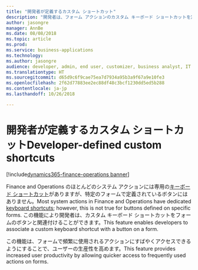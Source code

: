 ```yaml
---
title: "開発者が定義するカスタム ショートカット"
description: "開発者は、フォーム アクションのカスタム キーボード ショートカットを定義できます。"
author: jasongre
manager: AnnBe
ms.date: 08/08/2018
ms.topic: article
ms.prod: 
ms.service: business-applications
ms.technology: 
ms.author: jasongre
audience: developer, admin, end user, customizer, business analyst, IT pro
ms.translationtype: HT
ms.sourcegitcommit: d65d9c6f9cae75ea7d7934a95b3a9f67a9e10fe3
ms.openlocfilehash: 2f62d77883ee2ec88df48c3bcf1230dd5ed5b288
ms.contentlocale: ja-jp
ms.lasthandoff: 10/26/2018

---
```


# <a name="developer-defined-custom-shortcuts"></a><span data-ttu-id="9a285-103">開発者が定義するカスタム ショートカット</span><span class="sxs-lookup"><span data-stu-id="9a285-103">Developer-defined custom shortcuts</span></span>

[!include[dynamics365-finance-operations banner](../includes/dynamics365-finance-operations.md)]

<span data-ttu-id="9a285-104">Finance and Operations のほとんどのシステム アクションには専用の[キーボード ショートカット](/dynamics365/unified-operations/fin-and-ops/get-started/shortcut-keys)がありますが、特定のフォームで定義されているボタンにはありません。</span><span class="sxs-lookup"><span data-stu-id="9a285-104">Most system actions in Finance and Operations have dedicated [keyboard shortcuts](/dynamics365/unified-operations/fin-and-ops/get-started/shortcut-keys); however, this is not true for buttons defined on specific forms.</span></span> <span data-ttu-id="9a285-105">この機能により開発者は、カスタム キーボード ショートカットをフォームのボタンと関連付けることができます。</span><span class="sxs-lookup"><span data-stu-id="9a285-105">This feature enables developers to associate a custom keyboard shortcut with a button on a form.</span></span>  

<span data-ttu-id="9a285-106">この機能は、フォームで頻繁に使用されるアクションにすばやくアクセスできるようにすることで、ユーザーの生産性を高めます。</span><span class="sxs-lookup"><span data-stu-id="9a285-106">This feature provides increased user productivity by allowing quicker access to frequently used actions on forms.</span></span>  


